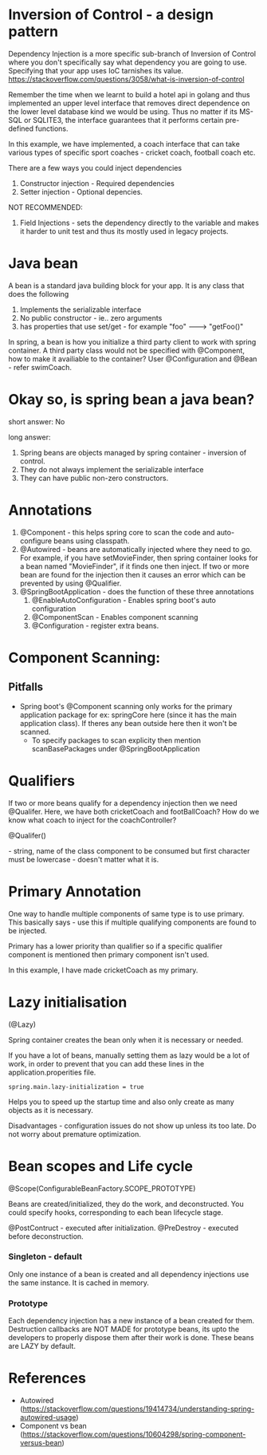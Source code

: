 # Inversion of Control - a design pattern

Dependency Injection is a more specific sub-branch of Inversion of Control where you don't specifically say what dependency you are going to use. Specifying that your app uses IoC tarnishes its value. https://stackoverflow.com/questions/3058/what-is-inversion-of-control

Remember the time when we learnt to build a hotel api in golang and thus implemented an upper level interface that removes direct dependence on the lower level database kind we would be using. Thus no matter if its MS-SQL or SQLITE3, the interface guarantees that it performs certain pre-defined functions. 

In this example, we have implemented, a coach interface that can take various types of specific sport coaches - cricket coach, football coach etc.

There are a few ways you could inject dependencies
1) Constructor injection - Required dependencies
2) Setter injection - Optional depencies.

NOT RECOMMENDED:
1) Field Injections - sets the dependency directly to the variable and makes it harder to unit test and thus its mostly used in legacy projects.

# Java bean

A bean is a standard java building block for your app. It is any class that does the following

1) Implements the serializable interface
2) No public constructor - ie.. zero arguments
3) has properties that use set/get - for example "foo" ---> "getFoo()"

In spring, a bean is how you initialize a third party client to work with spring container. A third party class would not be specified with @Component, how to make it availiable to the container? User @Configuration and @Bean - refer swimCoach.

# Okay so, is spring bean a java bean?

short answer: No

long answer:

1) Spring beans are objects managed by spring container - inversion of control.
2) They do not always implement the serializable interface
3) They can have public non-zero constructors.

# Annotations

1) @Component - this helps spring core to scan the code and auto-configure beans using classpath.
2) @Autowired - beans are automatically injected where they need to go. For example, if you have setMovieFinder, then spring container looks for a bean named "MovieFinder", if it finds one then inject. If two or more bean are found for the injection then it causes an error which can be prevented by using @Qualifier.
3) @SpringBootApplication - does the function of these three annotations
   1) @EnableAutoConfiguration - Enables spring boot's auto configuration
   2) @ComponentScan - Enables component scanning
   3) @Configuration - register extra beans.

# Component Scanning:
## Pitfalls
- Spring boot's @Component scanning only works for the primary application package for ex: springCore here (since it has the main application class). If theres any bean outside here then it won't be scanned. 
  - To specify packages to scan explicity then mention scanBasePackages under @SpringBootApplication

# Qualifiers

If two or more beans qualify for a dependency injection then we need @Qualifer. Here, we have both cricketCoach and footBallCoach? How do we know what coach to inject for the coachController? 

@Qualifer(<beanID>) 

<beanID> - string, name of the class component to be consumed but first character must be lowercase - doesn't matter what it is.

# Primary Annotation

One way to handle multiple components of same type is to use primary. This basically says - use this if multiple qualifying components are found to be injected. 

Primary has a lower priority than qualifier so if a specific qualifier component is mentioned then primary component isn't used.

In this example, I have made cricketCoach as my primary.

# Lazy initialisation

(@Lazy)

Spring container creates the bean only when it is necessary or needed. 

If you have a lot of beans, manually setting them as lazy would be a lot of work, in order to prevent that you can add these lines in the application.properities file.

```aidl
spring.main.lazy-initialization = true
```

Helps you to speed up the startup time and also only create as many objects as it is necessary.

Disadvantages - configuration issues do not show up unless its too late. Do not worry about premature optimization.

# Bean scopes and Life cycle

@Scope(ConfigurableBeanFactory.SCOPE_PROTOTYPE)

Beans are created/initialized, they do the work, and deconstructed. You could specify hooks, corresponding to each bean lifecycle stage.

@PostContruct - executed after initialization.
@PreDestroy - executed before deconstruction.

### Singleton - default
 
Only one instance of a bean is created and all dependency injections use the same instance. It is cached in memory.

### Prototype 

Each dependency injection has a new instance of a bean created for them.
Destruction callbacks are NOT MADE for prototype beans, its upto the developers to properly dispose them after their work is done. These beans are LAZY by default. 


# References

- Autowired (https://stackoverflow.com/questions/19414734/understanding-spring-autowired-usage)
- Component vs bean (https://stackoverflow.com/questions/10604298/spring-component-versus-bean)